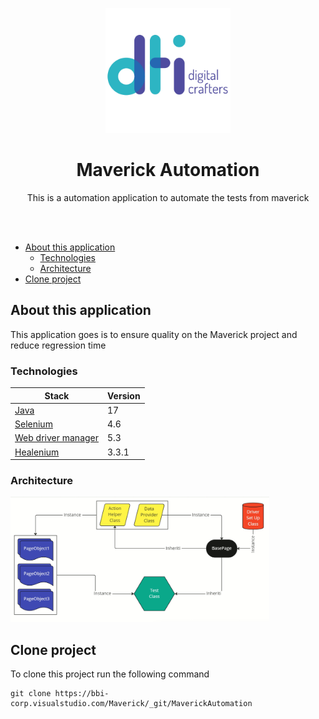 
<p align="center">
  <img src="assets/logo-dti.png" alt="Logo" width="auto" height="200">
  <h1 align="center">Maverick Automation</h1>
  <p align="center">
    This is a automation application to automate the tests from maverick
  </p>

<br />


<br />


- [About this application](#about-this-application)
    - [Technologies](#technologies)
    - [Architecture](#architecture)
- [Clone project](#clone-project)


## About this application

This application goes is to ensure quality on the Maverick project and reduce regression time

### Technologies

| Stack                                                                                      | Version |
|--------------------------------------------------------------------------------------------|---------|
| [Java](https://jdk.java.net/archive/)                                                      | 17      |
| [Selenium](https://mvnrepository.com/artifact/org.seleniumhq.selenium/selenium-java/4.6.0) | 4.6     |
| [Web driver manager](https://github.com/bonigarcia/webdrivermanager)                       | 5.3     |
| [Healenium](https://github.com/healenium/healenium-web)                                        | 3.3.1     |

### Architecture

<img src="assets/Architecture.png" alt="Architecture" width="auto" height="200">

## Clone project

To clone this project run the following command
```shell
git clone https://bbi-corp.visualstudio.com/Maverick/_git/MaverickAutomation
```